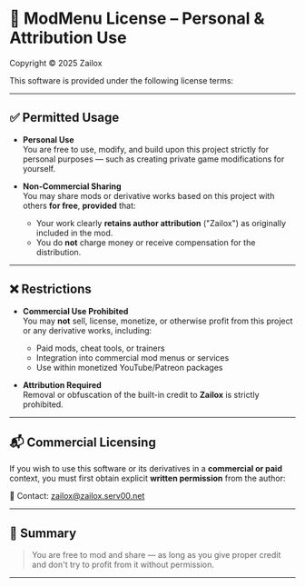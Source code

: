 # 📄 ModMenu License – Personal & Attribution Use

Copyright © 2025 Zailox

This software is provided under the following license terms:

---

## ✅ Permitted Usage

- **Personal Use**  
  You are free to use, modify, and build upon this project strictly for personal purposes — such as creating private game modifications for yourself.

- **Non-Commercial Sharing**  
  You may share mods or derivative works based on this project with others **for free**, **provided** that:
  - Your work clearly **retains author attribution** ("Zailox") as originally included in the mod.
  - You do **not** charge money or receive compensation for the distribution.

---

## ❌ Restrictions

- **Commercial Use Prohibited**  
  You may **not** sell, license, monetize, or otherwise profit from this project or any derivative works, including:
  - Paid mods, cheat tools, or trainers
  - Integration into commercial mod menus or services
  - Use within monetized YouTube/Patreon packages

- **Attribution Required**  
  Removal or obfuscation of the built-in credit to **Zailox** is strictly prohibited.

---

## 📬 Commercial Licensing

If you wish to use this software or its derivatives in a **commercial or paid** context, you must first obtain explicit **written permission** from the author:

📧 Contact: [zailox@zailox.serv00.net](mailto:zailox@zailox.serv00.net)

---

## 📌 Summary

> You are free to mod and share — as long as you give proper credit and don't try to profit from it without permission.

---
